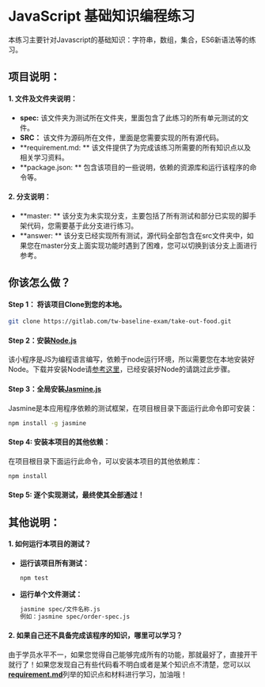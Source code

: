 # JavaScript 基础知识编程练习

本练习主要针对Javascript的基础知识：字符串，数组，集合，ES6新语法等的练习。

## 项目说明：

#### 1. 文件及文件夹说明：

* **spec:** 该文件夹为测试所在文件夹，里面包含了此练习的所有单元测试的文件。
* **SRC：** 该文件为源码所在文件，里面是您需要实现的所有源代码。
* **requirement.md: **  该文件提供了为完成该练习所需要的所有知识点以及相关学习资料。
* **package.json: ** 包含该项目的一些说明，依赖的资源库和运行该程序的命令等。

#### 2. 分支说明：

* **master: ** 该分支为未实现分支，主要包括了所有测试和部分已实现的脚手架代码，您需要基于此分支进行练习。
* **answer: ** 该分支已经实现所有测试，源代码全部包含在src文件夹中，如果您在master分支上面实现功能时遇到了困难，您可以切换到该分支上面进行参考。

## 你该怎么做？

#### Step 1： 将该项目Clone到您的本地。

```bash
git clone https://gitlab.com/tw-baseline-exam/take-out-food.git
```

#### Step 2：安装[Node.js](https://nodejs.org/en/)

该小程序是JS为编程语言编写，依赖于node运行环境，所以需要您在本地安装好Node。下载并安装Node请[参考这里](https://nodejs.org/en/download/)，已经安装好Node的请跳过此步骤。

#### Step 3：全局安装[Jasmine.js](https://www.npmjs.com/package/jasmine)

Jasmine是本应用程序依赖的测试框架，在项目根目录下面运行此命令即可安装：

```bash
npm install -g jasmine
```

#### Step 4:  安装本项目的其他依赖：

在项目根目录下面运行此命令，可以安装本项目的其他依赖库：

```bash
npm install
```

#### Step 5:  逐个实现测试，最终使其全部通过！



## 其他说明：

#### 1. 如何运行本项目的测试？

* **运行该项目所有测试：**

  ```bash
  npm test
  ```

* **运行单个文件测试：**

  ```bash
  jasmine spec/文件名称.js
  例如：jasmine spec/order-spec.js
  ```

#### 2. 如果自己还不具备完成该程序的知识，哪里可以学习？

由于学员水平不一，如果您觉得自己能够完成所有的功能，那就最好了，直接开干就行了！如果您发现自己有些代码看不明白或者是某个知识点不清楚，您可以以[**requirement.md**](https://gitlab.com/tw-baseline-exam/js-basics-practice/-/blob/master/requirement.md)列举的知识点和材料进行学习，加油哦！


